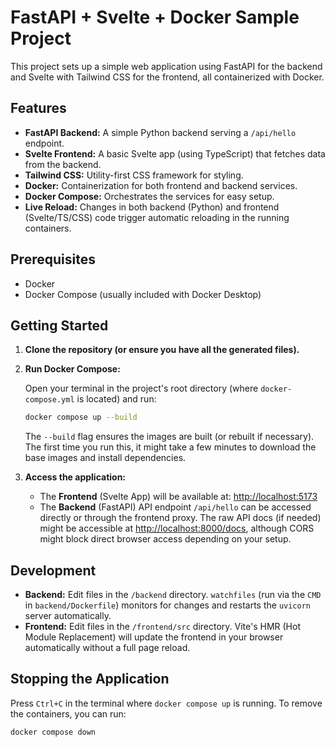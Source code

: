 # FastAPI + Svelte + Docker Sample Project

This project sets up a simple web application using FastAPI for the backend and Svelte with Tailwind CSS for the frontend, all containerized with Docker.

## Features

*   **FastAPI Backend:** A simple Python backend serving a `/api/hello` endpoint.
*   **Svelte Frontend:** A basic Svelte app (using TypeScript) that fetches data from the backend.
*   **Tailwind CSS:** Utility-first CSS framework for styling.
*   **Docker:** Containerization for both frontend and backend services.
*   **Docker Compose:** Orchestrates the services for easy setup.
*   **Live Reload:** Changes in both backend (Python) and frontend (Svelte/TS/CSS) code trigger automatic reloading in the running containers.

## Prerequisites

*   Docker
*   Docker Compose (usually included with Docker Desktop)

## Getting Started

1.  **Clone the repository (or ensure you have all the generated files).**

2.  **Run Docker Compose:**

    Open your terminal in the project's root directory (where `docker-compose.yml` is located) and run:

    ```bash
    docker compose up --build
    ```

    The `--build` flag ensures the images are built (or rebuilt if necessary). The first time you run this, it might take a few minutes to download the base images and install dependencies.

3.  **Access the application:**

    *   The **Frontend** (Svelte App) will be available at: [http://localhost:5173](http://localhost:5173)
    *   The **Backend** (FastAPI) API endpoint `/api/hello` can be accessed directly or through the frontend proxy. The raw API docs (if needed) might be accessible at [http://localhost:8000/docs](http://localhost:8000/docs), although CORS might block direct browser access depending on your setup.

## Development

*   **Backend:** Edit files in the `/backend` directory. `watchfiles` (run via the `CMD` in `backend/Dockerfile`) monitors for changes and restarts the `uvicorn` server automatically.
*   **Frontend:** Edit files in the `/frontend/src` directory. Vite's HMR (Hot Module Replacement) will update the frontend in your browser automatically without a full page reload.

## Stopping the Application

Press `Ctrl+C` in the terminal where `docker compose up` is running. To remove the containers, you can run:

```bash
docker compose down
``` 